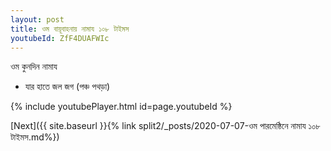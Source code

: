 ```yaml
---
layout: post
title: ওম বায়ূবাহনায় নামায ১০৮ টাইমস
youtubeId: ZfF4DUAFWIc
---
```

 
 
 ওম কুনদিন নামায  
 
 -  যার হাতে জল জগ (পঞ্চ পথড়া) 
 
  
 
  
 
 
 
 
 
 


{% include youtubePlayer.html id=page.youtubeId %}
 
[Next]({{ site.baseurl }}{% link  split2/_posts/2020-07-07-ওম পারমেষ্ঠিনে নামায ১০৮ টাইমস.md%})
 
